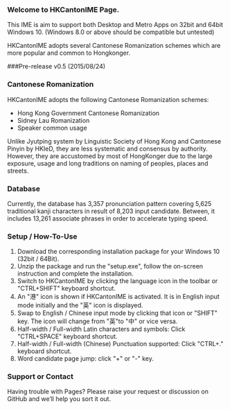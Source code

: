 ### Welcome to HKCantonIME Page.
This IME is aim to support both Desktop and Metro Apps on 32bit and 64bit Windows 10. (Windows 8.0 or above should be compatible but untested)

HKCantonIME adopts several Cantonese Romanization schemes which are more popular and common to Hongkonger. 

###Pre-release v0.5 (2015/08/24)

### Cantonese Romanization 
HKCantonIME adopts the following Cantonese Romanization schemes:

* Hong Kong Government Cantonese Romanization
* Sidney Lau Romanization
* Speaker common usage

Unlike Jyutping system by Linguistic Society of Hong Kong and Cantonese Pinyin by HKIeD, they are less systematic and consensus by authority. However, they are accustomed by most of HongKonger due to the large exposure, usage and long traditions on naming of peoples, places and streets.

### Database
Currently, the database has 3,357 pronunciation pattern covering 5,625 traditional kanji characters in result of 8,203 input candidate. Between, it includes 13,261 associate phrases in order to accelerate typing speed. 

### Setup / How-To-Use
1. Download the corresponding installation package for your Windows 10 (32bit / 64Bit).
2. Unzip the package and run the "setup.exe", follow the on-screen instruction and complete the installation.
3. Switch to HKCantonIME by clicking the language icon in the toolbar or "CTRL+SHIFT" keyboard shortcut.
4. An "港" icon is shown if HKCantonIME is activated. It is in English input mode initially and the "英" icon is displayed.  
5. Swap to English / Chinese input mode by clicking that icon or "SHIFT" key. The icon will change from "英"to "中" or vice versa.
6. Half-width / Full-width Latin characters and symbols: Click "CTRL+SPACE" keyboard shortcut.
7. Half-width / Full-width (Chinese) Punctuation supported: Click "CTRL+." keyboard shortcut.
8. Word candidate page jump: click "+" or "-" key.
 
### Support or Contact
Having trouble with Pages? Please raise your request or discussion on GitHub and we’ll help you sort it out.
